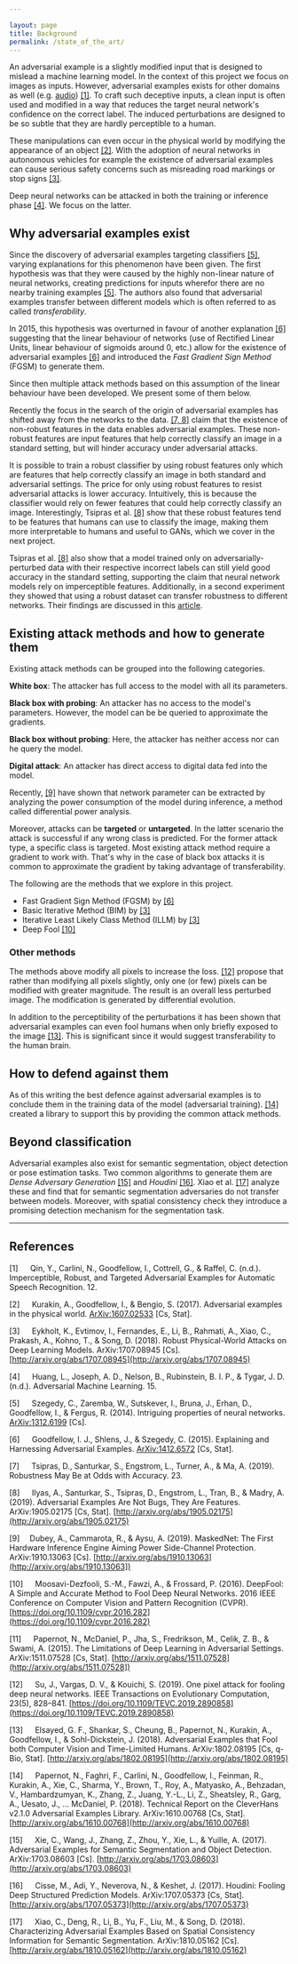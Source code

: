 ```yaml
---

layout: page
title: Background
permalink: /state_of_the_art/
---
```


An adversarial example is a slightly modified input that is designed to mislead a machine learning model. In the context of this project we focus on images as inputs. However, adversarial examples exists for other domains as well (e.g. <a href="https://nicholas.carlini.com/code/audio_adversarial_examples">audio</a>) [[1]](#cite1). To craft such deceptive inputs, a clean input is often used and modified in a way that reduces the target neural network's confidence on the correct label. The induced perturbations are designed to be so subtle that they are hardly perceptible to a human. 

These manipulations can even occur in the physical world by modifying the appearance of an object [[2]](#cite2). With the adoption of neural networks in autonomous vehicles for example the existence of adversarial examples can cause serious safety concerns such as misreading road markings or stop signs [[3]](#cite3).

Deep neural networks can be attacked in both the training or inference phase [[4]](#cite4). We focus on the latter.

## Why adversarial examples exist
Since the discovery of adversarial examples targeting classifiers [[5]](#cite5), varying explanations for this phenomenon have been given. The first hypothesis was that they were caused by the highly non-linear nature of neural networks, creating predictions for inputs wherefor there are no nearby training examples [[5]](#cite5). The authors also found that adversarial examples transfer between different models which is often referred to as called *transferability*.

In 2015, this hypothesis was overturned in favour of another explanation [[6]](#cite6) suggesting that the linear behaviour of networks (use of Rectified Linear Units, linear behaviour of sigmoids around 0, etc.) allow for the existence of adversarial examples [[6]](#cite6) and introduced the *Fast Gradient Sign Method* (FGSM) to generate them.

Since then multiple attack methods based on this assumption of the linear behaviour have been developed. We present some of them below.

Recently the focus in the search of the origin of adversarial examples has shifted away from the networks to the data. [[7, 8]](#cite7) claim that the existence of non-robust features in the data enables adversarial examples. These non-robust features are input features that help correctly classify an image in a standard setting, but will hinder accuracy under adversarial attacks. 

It is possible to train a robust classifier by using robust features only which are features that help correctly classify an image in both standard and adversarial settings.  The price for only using robust features to resist adversarial attacks is lower accuracy. Intuitively, this is because the classifier would rely on fewer features that could help correctly classify an image. Interestingly, Tsipras et al. [[8]](#cite8) show that these robust features tend to be features that humans can use to classify the image, making them more interpretable to humans and useful to GANs, which we cover in the next project. 

Tsipras et al. [[8]](#cite8) also show that a model trained only on adversarially-perturbed data with their respective incorrect labels can still yield good accuracy in the standard setting, supporting the claim that neural network models rely on imperceptible features. Additionally, in a second experiment they showed that using a robust dataset can transfer robustness to different networks. Their findings are discussed in this [article](https://distill.pub/2019/advex-bugs-discussion/).

## Existing attack methods and how to generate them
Existing attack methods can be grouped into the following categories.

**White box**: The attacker has full access to the model with all its parameters.

**Black box with probing**: An attacker has no access to the model's parameters. However, the model can be be queried to approximate the gradients.

**Black box without probing**: Here, the attacker has neither access nor can he query the model.

**Digital attack**: An attacker has direct access to digital data fed into the model.

Recently, [[9]](#cite9) have shown that network parameter can be extracted by analyzing the power consumption of the model during inference, a method called differential power analysis.

Moreover, attacks can be **targeted** or **untargeted**. In the latter scenario the attack is successful if any wrong class is predicted. For the former attack type, a specific class is targeted. Most existing attack method require a gradient to work with. That's why in the case of black box attacks it is common to approximate the gradient by taking advantage of transferability.

The following are the methods that we explore in this project.

- Fast Gradient Sign Method (FGSM) by [[6]](#cite6)
- Basic Iterative Method (BIM) by [[3]](#cite3)
- Iterative Least Likely Class Method (ILLM) by [[3]](#cite3)
- Deep Fool [[10]](#cite10)


### Other methods
The methods above modify all pixels to increase the loss. [[12]](#cite12) propose that rather than modifying all pixels slightly, only one (or few) pixels can be modified with greater magnitude. The result is an overall less perturbed image. The modification is generated by differential evolution.

In addition to the perceptibility of the perturbations it has been shown that adversarial examples can even fool humans when only briefly exposed to the image [[13]](#cite13). This is significant since it would suggest transferability to the human brain.


## How to defend against them
As of this writing the best defence against adversarial examples is to conclude them in the training data of the model (adversarial training). [[14]](#cite14) created a library to support this by providing the common attack methods.




## Beyond classification
Adversarial examples also exist for semantic segmentation, object detection or pose estimation tasks. Two common algorithms to generate them are *Dense Adversary Generation* [[15]](#cite15) and *Houdini* [[16]](#cite16). Xiao et al. [[17]](#cite17) analyze these and find that for semantic segmentation adversaries do not transfer between models. Moreover, with spatial consistency check they introduce a promising detection mechanism for the segmentation task.



__________________

<a name="cite1"></a>
## References

<a name="cite2"></a>
[1] &emsp; Qin, Y., Carlini, N., Goodfellow, I., Cottrell, G., & Raffel, C. (n.d.). Imperceptible, Robust, and Targeted Adversarial Examples for Automatic Speech Recognition. 12.

<a name="cite3"></a>
[2] &emsp; Kurakin, A., Goodfellow, I., & Bengio, S. (2017). Adversarial examples in the physical world. [ArXiv:1607.02533](http://arxiv.org/abs/1607.02533) [Cs, Stat].

<a name="cite4"></a>
[3] &emsp; Eykholt, K., Evtimov, I., Fernandes, E., Li, B., Rahmati, A., Xiao, C., Prakash, A., Kohno, T., & Song, D. (2018). Robust Physical-World Attacks on Deep Learning Models. ArXiv:1707.08945 [Cs]. [http://arxiv.org/abs/1707.08945](http://arxiv.org/abs/1707.08945)

<a name="cite5"></a>
[4] &emsp; Huang, L., Joseph, A. D., Nelson, B., Rubinstein, B. I. P., & Tygar, J. D. (n.d.). Adversarial Machine Learning. 15.


<a name="cite6"></a>
[5] &emsp; Szegedy, C., Zaremba, W., Sutskever, I., Bruna, J., Erhan, D., Goodfellow, I., & Fergus, R. (2014). Intriguing properties of neural networks. [ArXiv:1312.6199](http://arxiv.org/abs/1312.6199) [Cs].

<a name="cite7"></a>
[6] &emsp; Goodfellow, I. J., Shlens, J., & Szegedy, C. (2015). Explaining and Harnessing Adversarial Examples. [ArXiv:1412.6572](http://arxiv.org/abs/1412.6572) [Cs, Stat].

<a name="cite8"></a>
[7] &emsp; Tsipras, D., Santurkar, S., Engstrom, L., Turner, A., & Ma, A. (2019). Robustness May Be at Odds with Accuracy. 23.

<a name="cite9"></a>
[8] &emsp; Ilyas, A., Santurkar, S., Tsipras, D., Engstrom, L., Tran, B., & Madry, A. (2019). Adversarial Examples Are Not Bugs, They Are Features. ArXiv:1905.02175 [Cs, Stat]. [http://arxiv.org/abs/1905.02175](http://arxiv.org/abs/1905.02175)

<a name="cite10"></a>
[9]&emsp;  Dubey, A., Cammarota, R., & Aysu, A. (2019). MaskedNet: The First Hardware Inference Engine Aiming Power Side-Channel Protection. ArXiv:1910.13063 [Cs]. [http://arxiv.org/abs/1910.13063](http://arxiv.org/abs/1910.13063])

<a name="cite11"></a>
[10] &emsp; Moosavi-Dezfooli, S.-M., Fawzi, A., & Frossard, P. (2016). DeepFool: A Simple and Accurate Method to Fool Deep Neural Networks. 2016 IEEE Conference on Computer Vision and Pattern Recognition (CVPR). [https://doi.org/10.1109/cvpr.2016.282](https://doi.org/10.1109/cvpr.2016.282)

<a name="cite12"></a>
[11] &emsp; Papernot, N., McDaniel, P., Jha, S., Fredrikson, M., Celik, Z. B., & Swami, A. (2015). The Limitations of Deep Learning in Adversarial Settings. ArXiv:1511.07528 [Cs, Stat]. [http://arxiv.org/abs/1511.07528](http://arxiv.org/abs/1511.07528])

<a name="cite13"></a>
[12] &emsp; Su, J., Vargas, D. V., & Kouichi, S. (2019). One pixel attack for fooling deep neural networks. IEEE Transactions on Evolutionary Computation, 23(5), 828–841. [https://doi.org/10.1109/TEVC.2019.2890858](https://doi.org/10.1109/TEVC.2019.2890858)

<a name="cite14"></a>
[13] &emsp; Elsayed, G. F., Shankar, S., Cheung, B., Papernot, N., Kurakin, A., Goodfellow, I., & Sohl-Dickstein, J. (2018). Adversarial Examples that Fool both Computer Vision and Time-Limited Humans. ArXiv:1802.08195 [Cs, q-Bio, Stat]. [http://arxiv.org/abs/1802.08195](http://arxiv.org/abs/1802.08195)

<a name="cite15"></a>
[14] &emsp; Papernot, N., Faghri, F., Carlini, N., Goodfellow, I., Feinman, R., Kurakin, A., Xie, C., Sharma, Y., Brown, T., Roy, A., Matyasko, A., Behzadan, V., Hambardzumyan, K., Zhang, Z., Juang, Y.-L., Li, Z., Sheatsley, R., Garg, A., Uesato, J., … McDaniel, P. (2018). Technical Report on the CleverHans v2.1.0 Adversarial Examples Library. ArXiv:1610.00768 [Cs, Stat]. [http://arxiv.org/abs/1610.00768](http://arxiv.org/abs/1610.00768)

<a name="cite16"></a>
[15] &emsp; Xie, C., Wang, J., Zhang, Z., Zhou, Y., Xie, L., & Yuille, A. (2017). Adversarial Examples for Semantic Segmentation and Object Detection. ArXiv:1703.08603 [Cs]. [http://arxiv.org/abs/1703.08603](http://arxiv.org/abs/1703.08603)

<a name="cite17"></a>
[16] &emsp; Cisse, M., Adi, Y., Neverova, N., & Keshet, J. (2017). Houdini: Fooling Deep Structured Prediction Models. ArXiv:1707.05373 [Cs, Stat]. [http://arxiv.org/abs/1707.05373](http://arxiv.org/abs/1707.05373)

<a name="cite18"></a>
[17] &emsp; Xiao, C., Deng, R., Li, B., Yu, F., Liu, M., & Song, D. (2018). Characterizing Adversarial Examples Based on Spatial Consistency Information for Semantic Segmentation. ArXiv:1810.05162 [Cs]. [http://arxiv.org/abs/1810.05162](http://arxiv.org/abs/1810.05162)